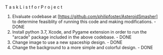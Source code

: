 T a s k    L i s t    f o r    P r o j e c t 

1. Elvaluate codebase at [https://github.com/philipfoster/AsteroidSmasher] to determine feasiblity of running this code and making modifications. - DONE
2. Install python 3.7, Xcode, and Pygame extension in order to run the "arcade" package included in the above codebase. - DONE
3. Change image to use a new spaceship design. - DONE
4. Change the background to a more simple and colorful design. - DONE

